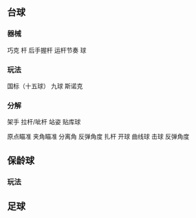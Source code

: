 ## 台球
### 器械
巧克
杆
    后手握杆
    运杆节奏
球

### 玩法
国标（十五球）
九球
斯诺克

### 分解
架手
拉杆/呲杆
站姿
贴库球

原点瞄准
夹角瞄准
分离角
反弹角度
扎杆
开球
曲线球
击球
    反弹角度

## 保龄球
### 玩法


## 足球
